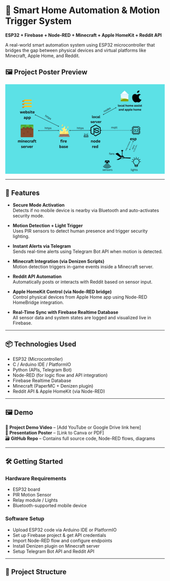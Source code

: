 # 🔌 Smart Home Automation & Motion Trigger System  
**ESP32 + Firebase + Node-RED + Minecraft + Apple HomeKit + Reddit API**

A real-world smart automation system using ESP32 microcontroller that bridges the gap between physical devices and virtual platforms like Minecraft, Apple Home, and Reddit.
## 🖼️ Project Poster Preview

![Smart Home Poster](./IMG.JPG)




---

## 🚀 Features

- **Secure Mode Activation**  
  Detects if no mobile device is nearby via Bluetooth and auto-activates security mode.

- **Motion Detection + Light Trigger**  
  Uses PIR sensors to detect human presence and trigger security lighting.

- **Instant Alerts via Telegram**  
  Sends real-time alerts using Telegram Bot API when motion is detected.

- **Minecraft Integration (via Denizen Scripts)**  
  Motion detection triggers in-game events inside a Minecraft server.

- **Reddit API Automation**  
  Automatically posts or interacts with Reddit based on sensor input.

- **Apple HomeKit Control (via Node-RED bridge)**  
  Control physical devices from Apple Home app using Node-RED HomeBridge integration.

- **Real-Time Sync with Firebase Realtime Database**  
  All sensor data and system states are logged and visualized live in Firebase.

---

## 📦 Technologies Used

- ESP32 (Microcontroller)
- C / Arduino IDE / PlatformIO
- Python (APIs, Telegram Bot)
- Node-RED (for logic flow and API integration)
- Firebase Realtime Database
- Minecraft (PaperMC + Denizen plugin)
- Reddit API & Apple HomeKit (via Node-RED)

---

## 🖼️ Demo

🎥 **Project Demo Video** – [Add YouTube or Google Drive link here]  
🧾 **Presentation Poster** – [Link to Canva or PDF]  
🗃️ **GitHub Repo** – Contains full source code, Node-RED flows, diagrams

---

## 🛠️ Getting Started

### Hardware Requirements
- ESP32 board
- PIR Motion Sensor
- Relay module / Lights
- Bluetooth-supported mobile device

### Software Setup
- Upload ESP32 code via Arduino IDE or PlatformIO
- Set up Firebase project & get API credentials
- Import Node-RED flow and configure endpoints
- Install Denizen plugin on Minecraft server
- Setup Telegram Bot API and Reddit API

---

## 📁 Project Structure


